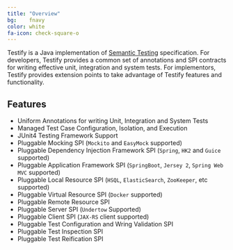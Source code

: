 ```yaml
---
title: "Overview"
bg:    fnavy
color: white
fa-icon: check-square-o
---
```


Testify is a Java implementation of [Semantic Testing](http://semantictesting.org) specification. For developers, Testify provides a common set of annotations and SPI contracts for writing effective unit, integration and system tests. For implementors, Testify provides extension points to take advantage of Testify features and functionality.


## Features

- Uniform Annotations for writing Unit, Integration and System Tests
- Managed Test Case Configuration, Isolation, and Execution
- JUnit4 Testing Framework Support
- Pluggable Mocking SPI (`Mockito` and `EasyMock` supported)
- Pluggable Dependency Injection Framework SPI (`Spring`, `HK2` and `Guice` supported)
- Pluggable Application Framework SPI (`SpringBoot`, `Jersey 2`, `Spring Web MVC` supported)
- Pluggable Local Resource SPI (`HSQL`, `ElasticSearch`, `ZooKeeper`, etc supported)
- Pluggable Virtual Resource SPI (`Docker` supported)
- Pluggable Remote Resource SPI
- Pluggable Server SPI (`Undertow` Supported)
- Pluggable Client SPI (`JAX-RS` client supported)
- Pluggable Test Configuration and Wring Validation SPI
- Pluggable Test Inspection SPI
- Pluggable Test Reification SPI
